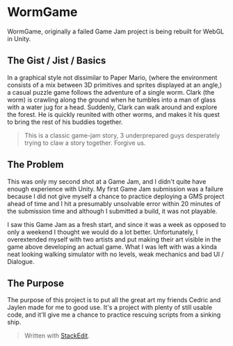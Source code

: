 ﻿# WormGame
WormGame, originally a failed Game Jam project is being rebuilt for WebGL in Unity.
## The Gist / Jist / Basics
In a graphical style not dissimilar to Paper Mario, (where the environment consists of a mix between 3D primitives and sprites displayed at an angle,) a casual puzzle game follows the adventure of a single worm. Clark (the worm) is crawling along the ground when he tumbles into a man of glass with a water jug for a head. Suddenly, Clark can walk around and explore the forest. He is quickly reunited with other worms, and makes it his quest to bring the rest of his buddies together.
> This is a classic game-jam story, 3 underprepared guys desperately trying to claw a story together. Forgive us.
## The Problem
This was only my second shot at a Game Jam, and I didn't quite have enough experience with Unity. My first Game Jam submission was a failure because I did not give myself a chance to practice deploying a GMS project ahead of time and I hit a presumably unsolvable error within 20 minutes of the submission time and although I submitted a build, it was not playable.

I saw this Game Jam as a fresh start, and since it was a week as opposed to only a weekend I thought we would do a lot better. Unfortunately, I overextended myself with two artists and put making their art visible in the game above developing an actual game. What I was left with was a kinda neat looking walking simulator with no levels, weak mechanics and bad UI / Dialogue.
## The Purpose
The purpose of this project is to put all the great art my friends Cedric and Jaylen made for me to good use. It's a project with plenty of still usable code, and it'll give me a chance to practice rescuing scripts from a sinking ship.

> Written with [StackEdit](https://stackedit.io/).
